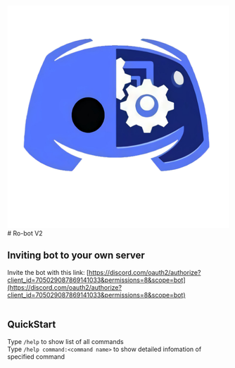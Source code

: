 ![Welcome to Opensource.com](./images/favicon.png)# Ro-bot V2
## Inviting bot to your own server
Invite the bot with this link: [https://discord.com/oauth2/authorize?client_id=705029087869141033&permissions=8&scope=bot](https://discord.com/oauth2/authorize?client_id=705029087869141033&permissions=8&scope=bot)<br><br>

## QuickStart
Type `/help` to show list of all commands<br>
Type `/help command:<command name>` to show detailed infomation of specified command<br><br>